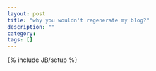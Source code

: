```yaml
---
layout: post
title: "why you wouldn't regenerate my blog?"
description: ""
category: 
tags: []
---
```

{% include JB/setup %}
